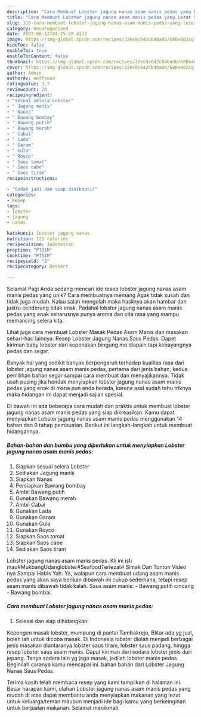 ```yaml
---
description: "Cara Membuat Lobster jagung nanas asam manis pedas yang Lezat Sekali"
title: "Cara Membuat Lobster jagung nanas asam manis pedas yang Lezat Sekali"
slug: 310-cara-membuat-lobster-jagung-nanas-asam-manis-pedas-yang-lezat-sekali
category: Uncategorized
date: 2022-08-12T04:25:20.417Z
image: https://img-global.cpcdn.com/recipes/32ec8c642cb4ba8b/680x482cq70/lobster-jagung-nanas-asam-manis-pedas-foto-resep-utama.jpg
hideToc: false
enableToc: true
enableTocContent: false
thumbnail: https://img-global.cpcdn.com/recipes/32ec8c642cb4ba8b/680x482cq70/lobster-jagung-nanas-asam-manis-pedas-foto-resep-utama.jpg
cover: https://img-global.cpcdn.com/recipes/32ec8c642cb4ba8b/680x482cq70/lobster-jagung-nanas-asam-manis-pedas-foto-resep-utama.jpg
author: Admin
authorAv: notfound
ratingvalue: 3.7
reviewcount: 20
recipeingredient:
- "sesuai selera Lobster"
- " Jagung manis"
- " Nanas"
- " Bawang bombay"
- " Bawang putih"
- " Bawang merah"
- " Cabai"
- " Lada"
- " Garam"
- " Gula"
- " Royco"
- " Saos tomat"
- " Saos cabe"
- " Saos tiram"
recipeinstructions:

- "Sudah jadi dan siap dinikmati!"
categories:
- Resep
tags:
- lobster
- jagung
- nanas

katakunci: lobster jagung nanas 
nutrition: 123 calories
recipecuisine: Indonesian
preptime: "PT31M"
cooktime: "PT51M"
recipeyield: "2"
recipecategory: Dessert

---
```



Selamat Pagi Anda sedang mencari ide resep lobster jagung nanas asam manis pedas yang unik? Cara membuatnya memang Agak tidak susah dan tidak juga mudah. Kalau salah mengolah maka hasilnya akan hambar dan justru cenderung tidak enak. Padahal lobster jagung nanas asam manis pedas yang enak seharusnya punya aroma dan cita rasa yang mampu memancing selera kita.


Lihat juga cara membuat Lobster Masak Pedas Asam Manis dan masakan sehari-hari lainnya. Resep Lobster Jagung Nanas Saus Pedas. Dapet kiriman baby lobster dari keponakan.bingung mo diapain tapi kebayangnya pedas dan segar.

Banyak hal yang sedikit banyak berpengaruh terhadap kualitas rasa dari lobster jagung nanas asam manis pedas, pertama dari jenis bahan, kedua pemilihan bahan segar sampai cara membuat dan menyajikannya. Tidak usah pusing jika hendak menyiapkan lobster jagung nanas asam manis pedas yang enak di mana pun anda berada, karena asal sudah tahu triknya maka hidangan ini dapat menjadi sajian spesial.


Di bawah ini ada beberapa cara mudah dan praktis untuk membuat lobster jagung nanas asam manis pedas yang siap dikreasikan. Kamu dapat menyiapkan Lobster jagung nanas asam manis pedas menggunakan 14 bahan dan 0 tahap pembuatan. Berikut ini langkah-langkah untuk membuat hidangannya.

<!--inarticleads1-->

##### Bahan-bahan dan bumbu yang diperlukan untuk menyiapkan Lobster jagung nanas asam manis pedas:

1. Siapkan sesuai selera Lobster
1. Sediakan  Jagung manis
1. Siapkan  Nanas
1. Persiapkan  Bawang bombay
1. Ambil  Bawang putih
1. Gunakan  Bawang merah
1. Ambil  Cabai
1. Gunakan  Lada
1. Gunakan  Garam
1. Gunakan  Gula
1. Gunakan  Royco
1. Siapkan  Saos tomat
1. Siapkan  Saos cabe
1. Sediakan  Saos tiram


Lobster jagung nanas asam manis pedas. Kli ini isti mau#MukbangUdanglobster#SeafoodTerlezat# Simak Dan Tonton Video nya Sampai Habis Yah. Ya, walapun cara membuat udang asam manis pedas yang akan saya berikan dibawah ini cukup sederhana, tetapi resep asam manis dibawah tidak kalah. Saus asam manis: - Bawang putih cincang - Bawang bombai. 

<!--inarticleads2-->

##### Cara membuat Lobster jagung nanas asam manis pedas:


1. Selesai dan siap dihidangkan!

Kepengen masak lobster, mumpung di pantai Tambakrejo, Blitar ada yg jual, boleh lah untuk dicoba masak. Di Indonesia lobster diolah menjadi berbagai jenis masakan diantaranya lobster saus tiram, lobster saus padang, hingga resep lobster saus asam manis. Dapat kiriman dari sodara lobster jenis duri jepang. Tanya sodara lain yg jago masak, jadilah lobster manis pedas. Beginilah caranya kamu mencapai ini. bahan bahan dari Lobster Jagung Nanas Saus Pedas. 

Terima kasih telah membaca resep yang kami tampilkan di halaman ini. Besar harapan kami, olahan Lobster jagung nanas asam manis pedas yang mudah di atas dapat membantu anda menyiapkan makanan yang lezat untuk keluarga/teman maupun menjadi ide bagi kamu yang berkeinginan untuk berjualan makanan. Selamat menikmati
